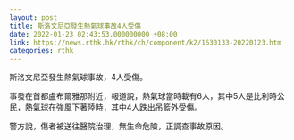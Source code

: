 ```yaml
---
layout: post
title: 斯洛文尼亞發生熱氣球事故4人受傷
date: 2022-01-23 02:43:53.000000000 +08:00
link: https://news.rthk.hk/rthk/ch/component/k2/1630133-20220123.htm
categories: rthk
---
```


斯洛文尼亞發生熱氣球事故，4人受傷。

事發在首都盧布爾雅那附近，報道說，熱氣球當時載有6人，其中5人是比利時公民，熱氣球在強風下著陸時，其中4人跌出吊籃外受傷。

警方說，傷者被送往醫院治理，無生命危險，正調查事故原因。
